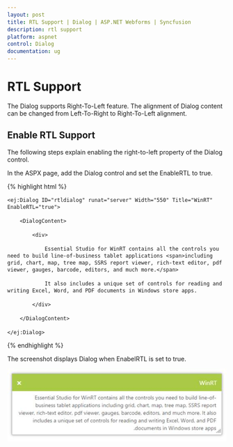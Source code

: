 ```yaml
---
layout: post
title: RTL Support | Dialog | ASP.NET Webforms | Syncfusion
description: rtl support
platform: aspnet
control: Dialog
documentation: ug
---
```


# RTL Support

The Dialog supports Right-To-Left feature. The alignment of Dialog content can be changed from Left-To-Right to Right-To-Left alignment.

## Enable RTL Support

The following steps explain enabling the right-to-left property of the Dialog control.

In the ASPX page, add the Dialog control and set the EnableRTL to true.

{% highlight html %}



    <ej:Dialog ID="rtldialog" runat="server" Width="550" Title="WinRT" EnableRTL="true">

        <DialogContent>

            <div>

                Essential Studio for WinRT contains all the controls you need to build line-of-business tablet applications <span>including grid, chart, map, tree map, SSRS report viewer, rich-text editor, pdf viewer, gauges, barcode, editors, and much more.</span>

                It also includes a unique set of controls for reading and writing Excel, Word, and PDF documents in Windows store apps.

            </div>

        </DialogContent>

    </ej:Dialog> 





{% endhighlight %}



The screenshot displays Dialog when EnabelRTL is set to true.

![](RTL-Support_images/RTL-Support_img1.png) 



